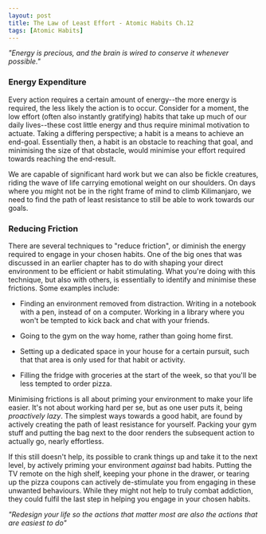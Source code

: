 ```yaml
---
layout: post
title: The Law of Least Effort - Atomic Habits Ch.12
tags: [Atomic Habits]
---
```


*"Energy is precious, and the brain is wired to conserve it whenever possible."*

### Energy Expenditure


Every action requires a certain amount of energy--the more energy is required, the less likely the action is to occur. Consider for a moment, the low effort (often also instantly gratifying) habits that take up much of our daily lives--these cost little energy and thus require minimal motivation to actuate. Taking a differing perspective; a habit is a means to achieve an end-goal. Essentially then, a habit is an obstacle to reaching that goal, and minimising the size of that obstacle, would minimise your effort required towards reaching the end-result. 

We are capable of significant hard work but we can also be fickle creatures, riding the wave of life carrying emotional weight on our shoulders. On days where you might not be in the right frame of mind to climb Kilimanjaro, we need to find the path of least resistance to still be able to work towards our goals.

### Reducing Friction

There are several techniques to "reduce friction", or diminish the energy required to engage in your chosen habits. One of the big ones that was discussed in an earlier chapter has to do with shaping your direct environment to be efficient or habit stimulating. What you're doing with this technique, but also with others, is essentially to identify and minimise these frictions. Some examples include:

- Finding an environment removed from distraction. Writing in a notebook with a pen, instead of on a computer. Working in a library where you won't be tempted to kick back and chat with your friends.

- Going to the gym on the way home, rather than going home first.

- Setting up a dedicated space in your house for a certain pursuit, such that that area is only used for that habit or activity.

- Filling the fridge with groceries at the start of the week, so that you'll be less tempted to order pizza.


Minimising frictions is all about priming your environment to make your life easier. It's not about working hard per se, but as one user puts it, being *proactively lazy*. The simplest ways towards a good habit, are found by actively creating the path of least resistance for yourself. Packing your gym stuff and putting the bag next to the door renders the subsequent action to actually go, nearly effortless.


If this still doesn't help, its possible to crank things up and take it to the next level, by actively priming your environment *against* bad habits. Putting the TV remote on the high shelf, keeping your phone in the drawer, or tearing up the pizza coupons can actively de-stimulate you from engaging in these unwanted behaviours. While they might not help to truly combat addiction, they could fulfil the last step in helping you engage in your chosen habits.  

*"Redesign your life so the actions that matter most are also the actions that are easiest to do"*

